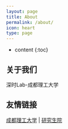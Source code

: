 ```yaml
---
layout: page
title: About
permalink: /about/
icon: heart
type: page
---
```


* content
{:toc}

## 关于我们

深时Lab-成都理工大学






## 友情链接

[成都理工大学](http://www.cdut.edu.cn/) \| [研究生院](https://www.gra.cdut.edu.cn/) 

